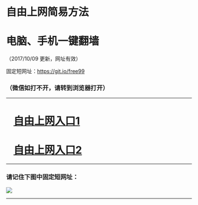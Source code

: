 ﻿# 自由上网简易方法

# 电脑、手机一键翻墙

（2017/10/09 更新，网址有效）

固定短网址：https://git.io/free99

### （微信如打不开，请转到浏览器打开）


***





# &nbsp;&nbsp; <a href="http://ft2545270.fwq-tz-1001.info/fwqtz01.html?t=100900110447 " target="_blank">自由上网入口1</a>
# &nbsp;&nbsp; <a href="http://ft2320421523.fwq-tz-1002.info/fwqtz02.html?t=100900113718 " target="_blank">自由上网入口2</a>
***

### 请记住下图中固定短网址：

<img src="https://s3-us-west-2.amazonaws.com/fwq-1001/yjfq-20170905okok.png" /> 


***

